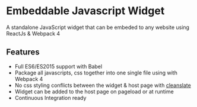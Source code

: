 # Embeddable Javascript Widget
A standalone JavaScript widget that can be embeded to any website using ReactJs & Webpack 4

## Features
- Full ES6/ES2015 support with Babel
- Package all javascripts, css together into one single file using with Webpack 4
- No css styling conflicts between the widget & host page with [cleanslate](https://github.com/premasagar/cleanslate)
- Widget can be added to the host page on pageload or at runtime
- Continuous Integration ready


